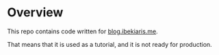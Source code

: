 # Overview
This repo contains code written for [blog.ibekiaris.me](https://blog.ibekiaris.me).

That means that it is used as a tutorial, and it is not ready for production. 

